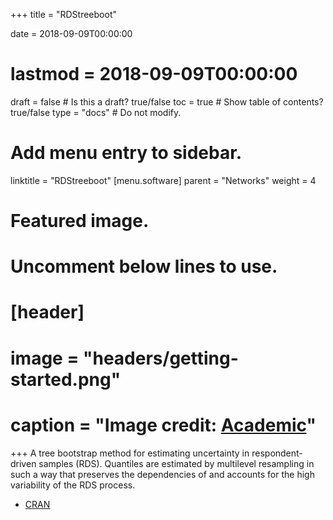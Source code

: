 +++
title = "RDStreeboot"

date = 2018-09-09T00:00:00
# lastmod = 2018-09-09T00:00:00

draft = false  # Is this a draft? true/false
toc = true  # Show table of contents? true/false
type = "docs"  # Do not modify.

# Add menu entry to sidebar.
linktitle = "RDStreeboot"
[menu.software]
  parent = "Networks"
  weight = 4

# Featured image.
# Uncomment below lines to use.
# [header]
# image = "headers/getting-started.png"
# caption = "Image credit: [**Academic**](https://github.com/gcushen/hugo-academic/)"
+++
A tree bootstrap method for estimating uncertainty in respondent-driven samples (RDS). Quantiles are estimated by multilevel resampling in such a way that preserves the dependencies of and accounts for the high variability of the RDS process.

+ [CRAN](https://cran.r-project.org/web/packages/RDStreeboot/index.html)